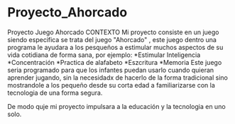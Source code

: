 # Proyecto_Ahorcado
Proyecto Juego Ahorcado
CONTEXTO
Mi proyecto consiste en un juego siendo especifica se trata del juego "Ahorcado" , este juego dentro una programa le ayudara a los pesqueños 
a estimular muchos aspectos de su vida cotidiana de forma sana, por ejemplo:
*Estimular Inteligencia
*Concentración
*Practica de alafabeto
*Eszcritura
*Memoria
Este juego seria programado para que los infantes puedan usarlo cuando quieran aprender jugando, sin la necesidadx de hacerlo de la forma tradicional 
sino mostrandole a los pequeño desde su corta edad a familiarizarse con la tecnologia de una forma segura.

De modo quje mi proyecto impulsara a la educación y la tecnologia en uno solo.
